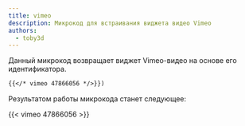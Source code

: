 ```yaml
---
title: vimeo
description: Микрокод для встраивания виджета видео Vimeo
authors:
  - toby3d
---
```

Данный микрокод возвращает виджет Vimeo-видео на основе его идентификатора.

```markdown
{{</* vimeo 47866056 */>}})
```

Результатом работы микрокода станет следующее:

{{< vimeo 47866056 >}}
